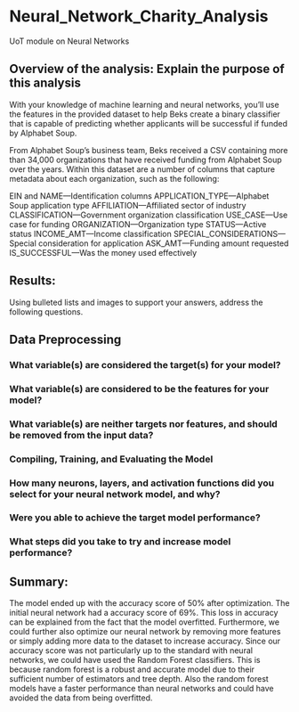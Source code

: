 # Neural_Network_Charity_Analysis
UoT module on Neural Networks

## Overview of the analysis: Explain the purpose of this analysis

With your knowledge of machine learning and neural networks, you’ll use the features in the provided dataset to help Beks create a binary classifier that is capable of predicting whether applicants will be successful if funded by Alphabet Soup.

From Alphabet Soup’s business team, Beks received a CSV containing more than 34,000 organizations that have received funding from Alphabet Soup over the years. Within this dataset are a number of columns that capture metadata about each organization, such as the following:

EIN and NAME—Identification columns
APPLICATION_TYPE—Alphabet Soup application type
AFFILIATION—Affiliated sector of industry
CLASSIFICATION—Government organization classification
USE_CASE—Use case for funding
ORGANIZATION—Organization type
STATUS—Active status
INCOME_AMT—Income classification
SPECIAL_CONSIDERATIONS—Special consideration for application
ASK_AMT—Funding amount requested
IS_SUCCESSFUL—Was the money used effectively

## Results: 
Using bulleted lists and images to support your answers, address the following questions.

## Data Preprocessing
### What variable(s) are considered the target(s) for your model?

### What variable(s) are considered to be the features for your model?

### What variable(s) are neither targets nor features, and should be removed from the input data?

### Compiling, Training, and Evaluating the Model

### How many neurons, layers, and activation functions did you select for your neural network model, and why?

### Were you able to achieve the target model performance?

### What steps did you take to try and increase model performance?

## Summary: 
The model ended up with the accuracy score of 50% after optimization. The initial neural network had a accuracy score of 69%. This loss in accuracy can be explained from the fact that the model overfitted. Furthermore, we could further also optimize our neural network by removing more features or simply adding more data to the dataset to increase accuracy. Since our accuracy score was not particularly up to the standard with neural networks, we could have used the Random Forest classifiers. This is because random forest is a robust and accurate model due to their sufficient number of estimators and tree depth. Also the random forest models have a faster performance than neural networks and could have avoided the data from being overfitted.
